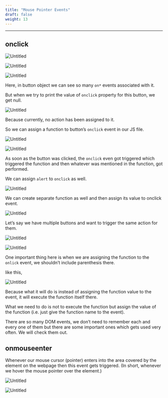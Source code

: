 ```yaml
---
title: "Mouse Pointer Events"
draft: false
weight: 13
---
```


---

## onclick

![Untitled](../../../../images/exercises/mouse-pointer-events/1.png)

![Untitled](../../../../images/exercises/mouse-pointer-events/2.png)

![Untitled](../../../../images/exercises/mouse-pointer-events/3.png)

Here, in button object we can see so many `on*`  events associated with it.

But when we try to print the value of `onclick` property for this button, we get null.

![Untitled](../../../../images/exercises/mouse-pointer-events/4.png)

Because currently, no action has been assigned to it.

So we can assign a function to button’s `onclick` event in our JS file.

![Untitled](../../../../images/exercises/mouse-pointer-events/5.png)

![Untitled](../../../../images/exercises/mouse-pointer-events/6.png)

As soon as the button was clicked, the `onclick` even got triggered which triggered the function and then whatever was mentioned in the function, got performed.

We can assign `alert` to `onclick` as well.

![Untitled](../../../../images/exercises/mouse-pointer-events/7.png)

We can create separate function as well and then assign its value to onclick event.

![Untitled](../../../../images/exercises/mouse-pointer-events/8.png)

Let’s say we have multiple buttons and want to trigger the same action for them.

![Untitled](../../../../images/exercises/mouse-pointer-events/9.png)

![Untitled](../../../../images/exercises/mouse-pointer-events/10.png)

One important thing here is when we are assigning the function to the `onlick` event, we shouldn’t include parenthesis there.

like this,

![Untitled](../../../../images/exercises/mouse-pointer-events/11.png)

Because what it will do is instead of assigning the function value to the event, it will execute the function itself there.

What we need to do is not to execute the function but assign the value of the function (i.e. just give the function name to the event).

There are so many DOM events, we don’t need to remember each and every one of them but there are some important ones which gets used very often. We will check them out.

## onmouseenter

Whenever our mouse cursor (pointer) enters into the area covered by the element on the webpage then this event gets triggered. (In short, whenever we hover the mouse pointer over the element.)

![Untitled](../../../../images/exercises/mouse-pointer-events/12.png)

![Untitled](../../../../images/exercises/mouse-pointer-events/13.png)